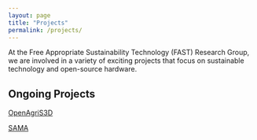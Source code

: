 ```yaml
---
layout: page
title: "Projects"
permalink: /projects/
---
```


At the Free Appropriate Sustainability Technology (FAST) Research Group, we are involved in a variety of exciting projects that focus on sustainable technology and open-source hardware.

## Ongoing Projects

[OpenAgriS3D](/openagris3d/)

[SAMA](/sama/)